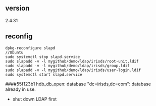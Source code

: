 ## version
2.4.31



##  reconfig

	dpkg-reconfigure slapd    
	//Ubuntu  
	sudo systemctl stop slapd.service
	sudo slapadd -v -l mygithub/demo/ldap/irisds/root-unit.ldif 
	sudo slapadd -v -l mygithub/demo/ldap/irisds/group.ldif 
	sudo slapadd -v -l mygithub/demo/ldap/irisds/user-login.ldif 
	sudo systemctl start slapd.service
                           

####55f123b1 hdb_db_open: database "dc=irisds,dc=com": database already in use.

*	shut down LDAP first





